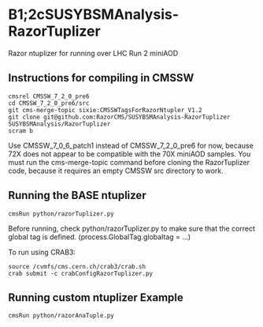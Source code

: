 B1;2cSUSYBSMAnalysis-RazorTuplizer
=============================

Razor ntuplizer for running over LHC Run 2 miniAOD

Instructions for compiling in CMSSW
--------------

    cmsrel CMSSW_7_2_0_pre6
    cd CMSSW_7_2_0_pre6/src
    git cms-merge-topic sixie:CMSSWTagsForRazorNtupler_V1.2
    git clone git@github.com:RazorCMS/SUSYBSMAnalysis-RazorTuplizer SUSYBSMAnalysis/RazorTuplizer
    scram b
    
Use CMSSW_7_0_6_patch1 instead of CMSSW_7_2_0_pre6 for now, because 72X does not appear to be compatible with the 70X miniAOD samples.
You must run the cms-merge-topic command before cloning the RazorTuplizer code, because it requires an empty CMSSW src directory to work.

Running the BASE ntuplizer
--------------

    cmsRun python/razorTuplizer.py
    
Before running, check python/razorTuplizer.py to make sure that the correct global tag is defined. (process.GlobalTag.globaltag = ...)

To run using CRAB3:

    source /cvmfs/cms.cern.ch/crab3/crab.sh
    crab submit -c crabConfigRazorTuplizer.py

Running custom ntuplizer Example
--------------

    cmsRun python/razorAnaTuple.py
